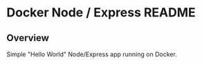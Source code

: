 # Docker Node / Express README

## Overview

Simple  "Hello World" Node/Express app running on Docker.





